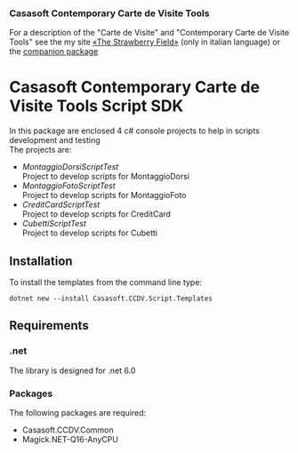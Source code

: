 ### Casasoft Contemporary Carte de Visite Tools

For a description of the "Carte de Visite" and  "Contemporary Carte de Visite Tools"
see the my site [«The Strawberry Field»](https://strawberryfield.altervista.org/carte_de_visite/)
(only in italian language) or the [companion package](https://www.nuget.org/packages/Casasoft.CCDV.Common/)

# Casasoft Contemporary Carte de Visite Tools Script SDK

In this package are enclosed 4 c# console projects to help
in scripts development and testing  
The projects are:
- *MontaggioDorsiScriptTest*  
Project to develop scripts for MontaggioDorsi
- *MontaggioFotoScriptTest*  
Project to develop scripts for MontaggioFoto
- *CreditCardScriptTest*  
Project to develop scripts for CreditCard
- *CubettiScriptTest*  
Project to develop scripts for Cubetti



## Installation

To install the templates from the command line type:
~~~
dotnet new --install Casasoft.CCDV.Script.Templates 
~~~

## Requirements

### .net

The library is designed for .net 6.0

### Packages

The following packages are required:

- Casasoft.CCDV.Common 
- Magick.NET-Q16-AnyCPU 
